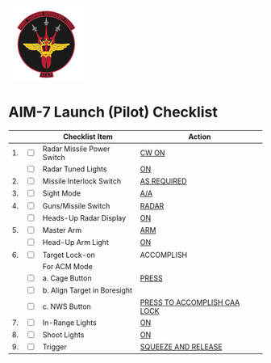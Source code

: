 ![JTAF Logo](../../JTAF/img/Logo.png)

# **AIM-7 Launch (Pilot) Checklist**

| | | Checklist Item | Action |
|-|-| ---------------| -------|
|1.|  <input type="checkbox">  | Radar Missile Power Switch | [CW ON](../../cockpit/pilot/weapon_management.md#radar-missile-power-switch) |
||  <input type="checkbox">    | Radar Tuned Lights | [ON](../../cockpit/pilot/weapon_management.md#missile-status-lights) |
|2.|  <input type="checkbox">  | Missile Interlock Switch | [AS REQUIRED](../../cockpit/pilot/weapon_management.md#interlock-switch) |
|3.|  <input type="checkbox">  | Sight Mode | [A/A](../../cockpit/pilot/dscg_controls.md#sight-mode-knob) |
|4.|  <input type="checkbox">  | Guns/Missile Switch | [RADAR](../../cockpit/pilot/left_console/front_section.md#pinky-switch) |
||  <input type="checkbox">    | Heads-Up Radar Display | [ON](../../cockpit/pilot/weapon_management.md#head-up-display-indicators) |
|5.|  <input type="checkbox">  | Master Arm | [ARM](../../cockpit/pilot/weapon_management.md#master-arm-switch) |
||  <input type="checkbox">    | Head-Up Arm Light | [ON](../../cockpit/pilot/weapon_management.md#head-up-display-indicators) |
|6.|  <input type="checkbox">  | Target Lock-on | ACCOMPLISH |
||                             | For ACM Mode |  |
||  <input type="checkbox">    | a. Cage Button | [PRESS](../../cockpit/pilot/left_console/front_section.md#cage-button) |
||  <input type="checkbox">    | b. Align Target in Boresight |  |
||  <input type="checkbox">    | c. NWS Button | [PRESS TO ACCOMPLISH CAA LOCK](../../cockpit/pilot/stick_seat.md#nose-wheel-steering-button) |
|7.|  <input type="checkbox">  | In-Range Lights | [ON](../../cockpit/pilot/dscg_controls.md#in-range-light) |
|8.|  <input type="checkbox">  | Shoot Lights | [ON](../../cockpit/pilot/overhead_indicators.md#shoot-lights) |
|9.|  <input type="checkbox">  | Trigger | [SQUEEZE AND RELEASE](../../cockpit/pilot/stick_seat.md#trigger-and-bomb-button) |